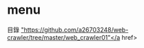 # menu
目錄
<a href>"https://github.com/a26703248/web-crawler/tree/master/web_crawler01"</a href>
<br>
